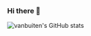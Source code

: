 ### Hi there 👋

![vanbuiten's GitHub stats](https://github-readme-stats.vercel.app/api?username=vanbuiten&show_icons=true&theme=transparent)
